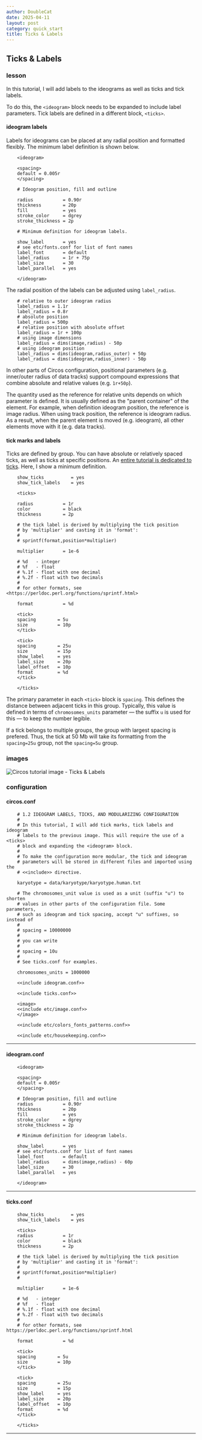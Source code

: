 ```yaml
---
author: DoubleCat
date: 2025-04-11
layout: post
category: quick_start
title: Ticks & Labels
---
```


## Ticks & Labels
### lesson
In this tutorial, I will add labels to the ideograms as well as ticks and tick
labels.

To do this, the `<ideogram>` block needs to be expanded to include label
parameters. Tick labels are defined in a different block, `<ticks>`.

#### ideogram labels
Labels for ideograms can be placed at any radial position and formatted
flexibly. The minimum label definition is shown below.

```    
    <ideogram>
    
    <spacing>
    default = 0.005r
    </spacing>
    
    # Ideogram position, fill and outline
    
    radius           = 0.90r
    thickness        = 20p
    fill             = yes
    stroke_color     = dgrey
    stroke_thickness = 2p
    
    # Minimum definition for ideogram labels.
    
    show_label       = yes
    # see etc/fonts.conf for list of font names
    label_font       = default 
    label_radius     = 1r + 75p
    label_size       = 30
    label_parallel   = yes
    
    </ideogram>
``````
The radial position of the labels can be adjusted using `label_radius`.

```    
    # relative to outer ideogram radius 
    label_radius = 1.1r
    label_radius = 0.8r
    # absolute position
    label_radius = 500p
    # relative position with absolute offset
    label_radius = 1r + 100p
    # using image dimensions
    label_radius = dims(image,radius) - 50p
    # using ideogram position
    label_radius = dims(ideogram,radius_outer) + 50p
    label_radius = dims(ideogram,radius_inner) - 50p
``````
In other parts of Circos configuration, positional parameters (e.g.
inner/outer radius of data tracks) support compound expressions that combine
absolute and relative values (e.g. `1r+50p`).

The quantity used as the reference for relative units depends on which
parameter is defined. It is usually defined as the "parent container" of the
element. For example, when definition ideogram position, the reference is
image radius. When using track position, the reference is ideogram radius. As
a result, when the parent element is moved (e.g. ideogram), all other elements
move with it (e.g. data tracks).

#### tick marks and labels
Ticks are defined by group. You can have absolute or relatively spaced ticks,
as well as ticks at specific positions. An [entire tutorial is dedicated to
ticks](//documentation/tutorials/ticks_and_labels). Here, I show a minimum
definition.

```    
    show_ticks          = yes
    show_tick_labels    = yes
    
    <ticks>
    
    radius           = 1r
    color            = black
    thickness        = 2p
    
    # the tick label is derived by multiplying the tick position
    # by 'multiplier' and casting it in 'format':
    #
    # sprintf(format,position*multiplier)
    
    multiplier       = 1e-6
    
    # %d   - integer
    # %f   - float
    # %.1f - float with one decimal
    # %.2f - float with two decimals
    #
    # for other formats, see <https://perldoc.perl.org/functions/sprintf.html>
    
    format           = %d
    
    <tick>
    spacing        = 5u
    size           = 10p
    </tick>
    
    <tick>
    spacing        = 25u
    size           = 15p
    show_label     = yes
    label_size     = 20p
    label_offset   = 10p
    format         = %d
    </tick>
    
    </ticks>
```
The primary parameter in each `<tick>` block is `spacing`. This defines the
distance between adjacent ticks in this group. Typically, this value is
defined in terms of `chromosomes_units` parameter — the suffix `u` is used for
this — to keep the number legible.

If a tick belongs to multiple groups, the group with largest spacing is
prefered. Thus, the tick at 50 Mb will take its formatting from the
`spacing=25u` group, not the `spacing=5u` group.
### images
![Circos tutorial image - Ticks &
Labels](/documentation/tutorials/quick_start/ticks_and_labels/img/01.png)
### configuration
#### circos.conf
```    
    # 1.2 IDEOGRAM LABELS, TICKS, AND MODULARIZING CONFIGURATION
    #
    # In this tutorial, I will add tick marks, tick labels and ideogram
    # labels to the previous image. This will require the use of a <ticks>
    # block and expanding the <ideogram> block. 
    #
    # To make the configuration more modular, the tick and ideogram
    # parameters will be stored in different files and imported using the
    # <<include>> directive.
    
    karyotype = data/karyotype/karyotype.human.txt
    
    # The chromosomes_unit value is used as a unit (suffix "u") to shorten
    # values in other parts of the configuration file. Some parameters,
    # such as ideogram and tick spacing, accept "u" suffixes, so instead of
    #
    # spacing = 10000000
    #
    # you can write
    #
    # spacing = 10u
    #
    # See ticks.conf for examples.
    
    chromosomes_units = 1000000
    
    <<include ideogram.conf>>
    
    <<include ticks.conf>>
    
    <image>
    <<include etc/image.conf>>                
    </image>
    
    <<include etc/colors_fonts_patterns.conf>> 
    
    <<include etc/housekeeping.conf>> 
```
  

* * *

#### ideogram.conf
```    
    <ideogram>
    
    <spacing>
    default = 0.005r
    </spacing>
    
    # Ideogram position, fill and outline
    radius           = 0.90r
    thickness        = 20p
    fill             = yes
    stroke_color     = dgrey
    stroke_thickness = 2p
    
    # Minimum definition for ideogram labels.
    
    show_label       = yes
    # see etc/fonts.conf for list of font names
    label_font       = default 
    label_radius     = dims(image,radius) - 60p
    label_size       = 30
    label_parallel   = yes
    
    </ideogram>
``````
  

* * *

#### ticks.conf
```    
    show_ticks          = yes
    show_tick_labels    = yes
    
    <ticks>
    radius           = 1r
    color            = black
    thickness        = 2p
    
    # the tick label is derived by multiplying the tick position
    # by 'multiplier' and casting it in 'format':
    #
    # sprintf(format,position*multiplier)
    #
    
    multiplier       = 1e-6
    
    # %d   - integer
    # %f   - float
    # %.1f - float with one decimal
    # %.2f - float with two decimals
    #
    # for other formats, see https://perldoc.perl.org/functions/sprintf.html
    
    format           = %d
    
    <tick>
    spacing        = 5u
    size           = 10p
    </tick>
    
    <tick>
    spacing        = 25u
    size           = 15p
    show_label     = yes
    label_size     = 20p
    label_offset   = 10p
    format         = %d
    </tick>
    
    </ticks>
```
  

* * *
